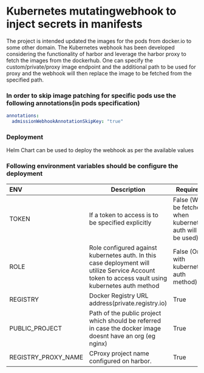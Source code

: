 # Kubernetes mutatingwebhook to inject secrets in manifests
The project is intended updated the images for the pods from docker.io to some other domain. The Kubernetes webhook has been developed considering the functionality of harbor and leverage the harbor proxy to fetch the images from the dockerhub. One can specify the custom/private/proxy image endpoint and the additional path to be used for proxy and the webhook will then replace the image to be fetched from the specified path.

### In order to skip image patching for specific pods use the following annotations(in pods specification)
```yaml
annotations:
  admissionWebhookAnnotationSkipKey: "true" 
```

### Deployment
Helm Chart can be used to deploy the webhook as per the available values


### Following environment variables should be configure the deployment
|ENV |Description| Required
|:---|---|---|
TOKEN | If a token to access is to be specified explicitly | False (Will be fetched when kubernetes auth will be used)
ROLE | Role configured against kubernetes auth. In this case deployment will utilize Service Account token to access vault using kubernetes auth method | False (Only with kubernetes auth method)
REGISTRY | Docker Registry URL address(private.registry.io)| True
PUBLIC_PROJECT | Path of the public project which should be referred in case the docker image doesnt have an org (eg nginx) | True
REGISTRY_PROXY_NAME | CProxy project name configured on harbor. | True